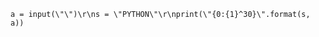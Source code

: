 <pre class=\"language-python\"><code>a = input(\"\")\r\ns = \"PYTHON\"\r\nprint(\"{0:{1}^30}\".format(s, a))</code></pre>
